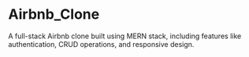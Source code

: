 # Airbnb_Clone
A full-stack Airbnb clone built using MERN stack, including features like authentication, CRUD operations, and responsive design.
